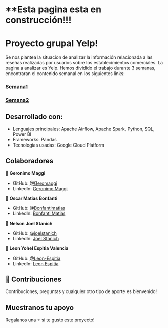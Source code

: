 
# **Esta pagina esta en construcción!!!

# Proyecto grupal Yelp!

Se nos plantea la situacion de analizar la información relacionada a las reseñas realizadas por usuarios sobre los establecimientos comerciales. La pagina a analizar es Yelp.
Hemos dividido el trabajo durante 3 semanas, encontraran el contenido semanal en los siguientes links:<br>
### [Semana1](https://github.com/Leon-Espitia/Yelp_PGrupal_11/tree/before-main/Semana%201)<br>
### [Semana2](https://github.com/Leon-Espitia/Yelp_PGrupal_11/tree/before-main/Semana%202)<br>

## Desarrollado con:

- Lenguajes principales: Apache Airflow, Apache Spark, Python, SQL, Power BI
- Frameworks: Pandas
- Tecnologias usadas: Google Cloud Platform

## Colaboradores

👤 **Geronimo Maggi**

- GitHub: [@Geromaggi](https://github.com/Geromaggi)
- LinkedIn: [Geronimo Maggi](https://www.linkedin.com/in/geronimo-maggi-data-scientist)

👤 **Oscar Matias Bonfanti**

- GitHub: [@Bonfantimatias](https://github.com/Bonfantimatias)
- LinkedIn: [Bonfanti Matias](https://linkedin.com/in/matiasbonfanti)

👤 **Nelson Joel Stanich**

- GitHub: [@joelstanich](https://github.com/joelstanich)
- LinkedIn: [Joel Stanich](https://linkedin.com/in/joelstanich)

👤 **Leon Yohel Espitia Valencia**

- GitHub: [@Leon-Espitia](https://github.com/Leon-Espitia)
- LinkedIn: [Leon Espitia](https://www.linkedin.com/in/leon-espitia/)

## 🤝 Contribuciones

Contribuciones, preguntas y cualquier otro tipo de aporte es bienvenido!


## Muestranos tu apoyo

Regalanos una ⭐️ si te gusto este proyecto!


